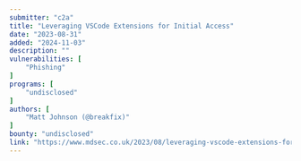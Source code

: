 ```yaml
---
submitter: "c2a"
title: "Leveraging VSCode Extensions for Initial Access"
date: "2023-08-31"
added: "2024-11-03"
description: ""
vulnerabilities: [
    "Phishing"
]
programs: [
    "undisclosed"
]
authors: [
    "Matt Johnson (@breakfix)"
]
bounty: "undisclosed"
link: "https://www.mdsec.co.uk/2023/08/leveraging-vscode-extensions-for-initial-access/"
---
```




